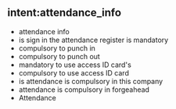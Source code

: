 ## intent:attendance_info
- attendance info
- is sign in the attendance register is mandatory
- compulsory to punch in
- compulsory to punch out
- mandatory to use access ID card's
- compulsory to use access ID card
- is attendance is compulsory in this company
- attendance is compulsory in forgeahead
- Attendance 




